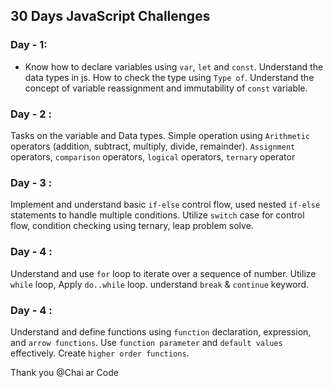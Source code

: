 ## 30 Days JavaScript Challenges

### Day - 1:

- Know how to declare variables using `var`, `let` and `const`. Understand the data types in js. How to check the type using `Type of`. Understand the concept of variable reassignment and immutability of `const` variable.

### Day - 2 :

Tasks on the variable and Data types. Simple operation using `Arithmetic` operators (addition, subtract, multiply, divide, remainder). `Assignment` operators, `comparison` operators, `logical` operators, `ternary` operator

### Day - 3 :

Implement and understand basic `if-else` control flow, used nested `if-else` statements to handle multiple conditions. Utilize `switch` case for control flow, condition checking using ternary, leap problem solve.

### Day - 4 :

Understand and use `for` loop to iterate over a sequence of number. Utilize `while` loop, Apply `do..while` loop. understand `break` & `continue` keyword.

### Day - 4 :

Understand and define functions using `function` declaration, expression, and `arrow functions`. Use `function parameter` and `default values` effectively. Create `higher order functions`.

Thank you @Chai ar Code
